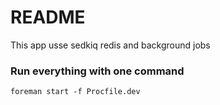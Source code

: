 # README

This app usse sedkiq redis and background jobs

### Run everything with one command

	foreman start -f Procfile.dev